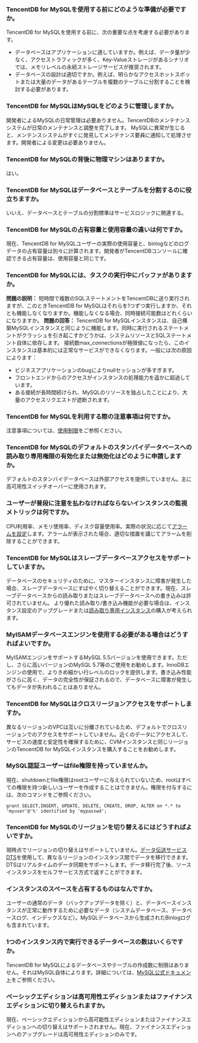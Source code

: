 
### TencentDB for MySQLを使用する前にどのような準備が必要ですか。
TencentDB for MySQLを使用する前に、次の重要な点を考慮する必要があります。
- データベースはアプリケーションに適していますか。例えば、データ量が少なく、アクセストラフィックが多く、Key-Valueストレージがあるシナリオでは、メモリレベルの永続ストレージサービスが推奨されます。
- データベースの設計は適切ですか。例えば、明らかなアクセスホットスポットまたは大量のデータがあるテーブルを複数のテーブルに分割することを検討する必要があります。

### TencentDB for MySQLはMySQLをどのように管理しますか。
開発者によるMySQLの日常管理は必要ありません。TencentDBのメンテナンスシステムが日常のメンテナンスと調整を完了します。
MySQLに異常が生じると、メンテンスシステムがすぐに発見してメンテナンス要員に通知して処理させます。開発者による変更は必要ありません。

### TencentDB for MySQLの背後に物理マシンはありますか。
はい。

### TencentDB for MySQLはデータベースとテーブルを分割するのに役立ちますか。
いいえ、データベースとテーブルの分割標準はサービスロジックに関連する。

### TencentDB for MySQLの占有容量と使用容量の違いは何ですか。
現在、TencentDB for MySQLユーザーの実際の使用容量と、binlogなどのログデータの占有容量は別々に計算されます。開発者がTencentDBコンソールに確認できる占有容量は、使用容量と同じです。

### TencentDB for MySQLには、タスクの実行中にバッファがありますか。
**問題の説明：**
短時間で複数のSQLステートメントをTencentDBに送り実行されますが、このときTencentDB for MySQLはそれらを1つずつ実行しますか、それとも機能しなくなりますか。機能しなくなる場合、同時接続可能数はどれくらいになりますか。
**問題の回答：**
TencentDB for MySQLインスタンスは、自己構築MySQLインスタンスと同じように機能します。同時に実行されるステートメントがクラッシュを引き起こすかどうかは、システムリソースとSQLステートメント自体に依存します。
接続数max_connectionsが極限値になったら、このインスタンスは基本的には正常なサービスができなくなります。一般には次の原因によります：
- ビジネスアプリケーションのbugによりnullセッションが多すぎます。
- フロントエンドからのアクセスがインスタンスの処理能力を遥かに超過しています。
- ある接続が長時間続けられ、MySQLのリソースを独占したことにより、大量のアクセスリクエストが遮断されます。

### TencentDB for MySQLを利用する際の注意事項は何ですか。
注意事項については、[使用制限](https://intl.cloud.tencent.com/document/product/236/7259)をご参照ください。

### TencentDB for MySQLのデフォルトのスタンバイデータベースへの読み取り専用権限の有効化または無効化はどのように申請しますか。
デフォルトのスタンバイデータベースは外部アクセスを提供していません。主に高可用性スイッチオーバーに使用されます。

### ユーザーが普段に注意を払わなければならないインスタンスの監視メトリックは何ですか。
CPU利用率、メモリ使用率、ディスク容量使用率。実際の状況に応じて[アラームを設定](https://intl.cloud.tencent.com/document/product/236/8457)します。アラームが表示された場合、適切な措置を講じてアラームを削除することができます。

<span id = "congkufangwen"></span>
### TencentDB for MySQLはスレーブデータベースアクセスをサポートしていますか。 
データベースのセキュリティのために、マスターインスタンスに障害が発生した場合、スレーブデータベースにすばやく切り替えることができます。現在、スレーブデータベースからの読み取りまたはスレーブデータベースへの書き込みは許可されていません。
より優れた読み取り/書き込み機能が必要な場合は、インスタンス設定のアップグレードまたは[読み取り専用インスタンス](https://intl.cloud.tencent.com/document/product/236/7270)の購入が考えられます。

<span id = "myisam"></span>
### MyISAMデータベースエンジンを使用する必要がある場合はどうすればよいですか。
MyISAMエンジンをサポートするMySQL 5.5バージョンを使用できます。ただし、さらに高いバージョンのMySQL 5.7等のご使用をお勧めします。InnoDBエンジンの使用で、よりきめ細かい行レベルのロックを提供します。書き込み性能がさらに高く、データの完全性が保証されるので、データベースに障害が発生してもデータが失われることはありません。

<span id = "kuadiyufangwen"></span>
### TencentDB for MySQLはクロスリージョンアクセスをサポートしますか。 
異なるリージョンのVPCは互いに分離されているため、デフォルトでクロスリージョンでのアクセスをサポートしていません。近くのデータにアクセスして、サービスの速度と安定性を確保するために、CVMインスタンスと同じリージョンのTencentDB for MySQLインスタンスを購入することをお勧めします。


### MySQL認証ユーザーはfile権限を持っていませんか。
現在、shutdownとfile権限はrootユーザーに与えられていないため、rootはすべての権限を持つ新しいユーザーを作成することはできません。権限を付与するには、次のコマンドをご参照ください。
``` 
grant SELECT,INSERT, UPDATE, DELETE, CREATE, DROP, ALTER on *.* to 'myuser'@'%' identified by 'mypasswd';
```

<span id = "genghuandiyu"></span>
### TencentDB for MySQLのリージョンを切り替えるにはどうすればよいですか。
現時点でリージョンの切り替えはサポートしていません。[データ伝送サービスDTS](https://intl.cloud.tencent.com/document/product/571/13706)を使用して、異なるリージョンのインスタンス間でデータを移行できます。DTSはリアルタイムのデータ同期をサポートします。データ移行完了後、ソースインスタンスをセルフサービス方式で返すことができます。

### インスタンスのスペースを占有するものはなんですか。
ユーザーの通常のデータ（バックアップデータを除く）と、データベースインスタンスが正常に動作するために必要なデータ（システムデータベース、データベースログ、インデックスなど）。MySQLデータベースから生成されたBinlogログも含まれています。

### 1つのインスタンス内で実行できるデータベースの数はいくらですか。
TencentDB for MySQLによるデータベースやテーブルの作成数に制限はありません。それはMySQL自体によります。詳細については、[MySQL公式ドキュメント](https://dev.mysql.com/doc/)をご参照ください。

### ベーシックエディションは高可用性エディションまたはファイナンスエディションに切り替えられますか。
現在、ベーシックエディションから高可能性エディションまたはファイナンスエディションへの切り替えはサポートされません。現在、ファイナンスエディションへのアップグレードは高可用性エディションのみです。


